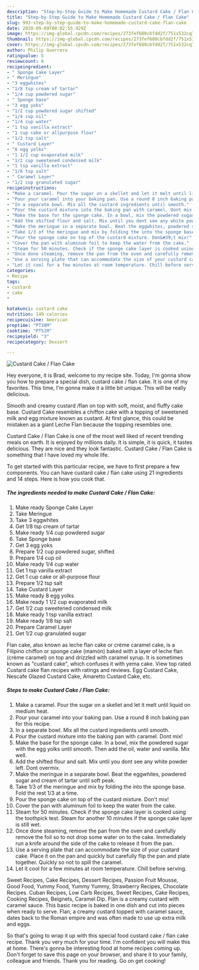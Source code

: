 ```yaml
---
description: "Step-by-Step Guide to Make Homemade Custard Cake / Flan Cake"
title: "Step-by-Step Guide to Make Homemade Custard Cake / Flan Cake"
slug: 993-step-by-step-guide-to-make-homemade-custard-cake-flan-cake
date: 2020-09-09T00:02:55.929Z
image: https://img-global.cpcdn.com/recipes/273fef680cbfdd2f/751x532cq70/custard-cake-flan-cake-recipe-main-photo.jpg
thumbnail: https://img-global.cpcdn.com/recipes/273fef680cbfdd2f/751x532cq70/custard-cake-flan-cake-recipe-main-photo.jpg
cover: https://img-global.cpcdn.com/recipes/273fef680cbfdd2f/751x532cq70/custard-cake-flan-cake-recipe-main-photo.jpg
author: Philip Guerrero
ratingvalue: 5
reviewcount: 6
recipeingredient:
- " Sponge Cake Layer"
- " Meringue"
- "3 eggwhites"
- "1/8 tsp cream of tartar"
- "1/4 cup powdered sugar"
- " Sponge base"
- "3 egg yoks"
- "1/2 cup powdered sugar shifted"
- "1/4 cup oil"
- "1/4 cup water"
- "1 tsp vanilla extract"
- "1 cup cake or allpurpose flour"
- "1/2 tsp salt"
- " Custard Layer"
- "8 egg yolks"
- "1 1/2 cup evaporated milk"
- "1/2 cup sweetened condensed milk"
- "1 tsp vanilla extract"
- "1/8 tsp salt"
- " Caramel Layer"
- "1/2 cup granulated sugar"
recipeinstructions:
- "Make a caramel. Pour the sugar on a skellet and let it melt until liquid on medium heat."
- "Pour your caramel into your baking pan. Use a round 8 inch baking pan for this recipe."
- "In a separate bowl. Mix all the custard ingredients until smooth."
- "Pour the custard mixture into the baking pan with caramel. Dont mix!"
- "Make the base for the sponge cake. In a bowl, mix the powdered sugar with the egg yolks until smooth. Then add the oil, water and vanilla. Mix well."
- "Add the shifted flour and salt. Mix until you dont see any white powder left. Dont overmix."
- "Make the meringue in a separate bowl. Beat the eggwhites, powdered sugar and cream of tartar until soft peak."
- "Take 1/3 of the meringue and mix by folding the into the sponge base. Fold the rest 1/3 at a time."
- "Pour the sponge cake on top of the custard mixture. Don&#39;t mix!"
- "Cover the pan with aluminum foil to keep the water from the cake."
- "Steam for 50 minutes. Check if the sponge cake layer is cooked using the toothpick test. Steam for another 10 minutes if the sponge cake layer is still wet."
- "Once done steaming, remove the pan from the oven and carefully remove the foil so to not drop some water on to the cake. Immediately run a knife around the side of the cake to release it from the pan."
- "Use a serving plate that can accommodate the size of your custard cake. Place it on the pan and quickly but carefully flip the pan and plate together. Quickly so not to spill the caramel."
- "Let it cool for a few minutes at room temperature. Chill before serving."
categories:
- Recipe
tags:
- custard
- cake
- 

katakunci: custard cake  
nutrition: 149 calories
recipecuisine: American
preptime: "PT38M"
cooktime: "PT51M"
recipeyield: "3"
recipecategory: Dessert

---
```



![Custard Cake / Flan Cake](https://img-global.cpcdn.com/recipes/273fef680cbfdd2f/751x532cq70/custard-cake-flan-cake-recipe-main-photo.jpg)

Hey everyone, it is Brad, welcome to my recipe site. Today, I'm gonna show you how to prepare a special dish, custard cake / flan cake. It is one of my favorites. This time, I'm gonna make it a little bit unique. This will be really delicious.

Smooth and creamy custard /flan on top with soft, moist, and fluffy cake base. Custard Cake resembles a chiffon cake with a topping of sweetened milk and egg mixture known as custard. At first glance, this could be mistaken as a giant Leche Flan because the topping resembles one.

Custard Cake / Flan Cake is one of the most well liked of recent trending meals on earth. It is enjoyed by millions daily. It is simple, it is quick, it tastes delicious. They are nice and they look fantastic. Custard Cake / Flan Cake is something that I have loved my whole life.


To get started with this particular recipe, we have to first prepare a few components. You can have custard cake / flan cake using 21 ingredients and 14 steps. Here is how you cook that.

<!--inarticleads1-->

##### The ingredients needed to make Custard Cake / Flan Cake:

1. Make ready  Sponge Cake Layer
1. Take  Meringue
1. Take 3 eggwhites
1. Get 1/8 tsp cream of tartar
1. Make ready 1/4 cup powdered sugar
1. Take  Sponge base
1. Get 3 egg yoks
1. Prepare 1/2 cup powdered sugar, shifted
1. Prepare 1/4 cup oil
1. Make ready 1/4 cup water
1. Get 1 tsp vanilla extract
1. Get 1 cup cake or all-purpose flour
1. Prepare 1/2 tsp salt
1. Take  Custard Layer
1. Make ready 8 egg yolks
1. Make ready 1 1/2 cup evaporated milk
1. Get 1/2 cup sweetened condensed milk
1. Make ready 1 tsp vanilla extract
1. Make ready 1/8 tsp salt
1. Prepare  Caramel Layer
1. Get 1/2 cup granulated sugar


Flan cake, also known as leche flan cake or crème caramel cake, is a Filipino chiffon or sponge cake (mamón) baked with a layer of leche flan (crème caramel) on top and drizzled with caramel syrup. It is sometimes known as &#34;custard cake&#34;, which confuses it with yema cake. View top rated Custard cake flan recipes with ratings and reviews. Egg Custard Cake, Nescafe Glazed Custard Cake, Amaretto Custard Cake, etc. 

<!--inarticleads2-->

##### Steps to make Custard Cake / Flan Cake:

1. Make a caramel. Pour the sugar on a skellet and let it melt until liquid on medium heat.
1. Pour your caramel into your baking pan. Use a round 8 inch baking pan for this recipe.
1. In a separate bowl. Mix all the custard ingredients until smooth.
1. Pour the custard mixture into the baking pan with caramel. Dont mix!
1. Make the base for the sponge cake. In a bowl, mix the powdered sugar with the egg yolks until smooth. Then add the oil, water and vanilla. Mix well.
1. Add the shifted flour and salt. Mix until you dont see any white powder left. Dont overmix.
1. Make the meringue in a separate bowl. Beat the eggwhites, powdered sugar and cream of tartar until soft peak.
1. Take 1/3 of the meringue and mix by folding the into the sponge base. Fold the rest 1/3 at a time.
1. Pour the sponge cake on top of the custard mixture. Don&#39;t mix!
1. Cover the pan with aluminum foil to keep the water from the cake.
1. Steam for 50 minutes. Check if the sponge cake layer is cooked using the toothpick test. Steam for another 10 minutes if the sponge cake layer is still wet.
1. Once done steaming, remove the pan from the oven and carefully remove the foil so to not drop some water on to the cake. Immediately run a knife around the side of the cake to release it from the pan.
1. Use a serving plate that can accommodate the size of your custard cake. Place it on the pan and quickly but carefully flip the pan and plate together. Quickly so not to spill the caramel.
1. Let it cool for a few minutes at room temperature. Chill before serving.


Sweet Recipes, Cake Recipes, Dessert Recipes, Passion Fruit Mousse, Good Food, Yummy Food, Yummy Yummy, Strawberry Recipes, Chocolate Recipes. Cuban Recipes, Low Carb Recipes, Sweet Recipes, Cake Recipes, Cooking Recipes, Beignets, Caramel Dip. Flan is a creamy custard with caramel sauce. This basic recipe is baked in one dish and cut into pieces when ready to serve. Flan, a creamy custard topped with caramel sauce, dates back to the Roman empire and was often made to use up extra milk and eggs. 

So that's going to wrap it up with this special food custard cake / flan cake recipe. Thank you very much for your time. I'm confident you will make this at home. There's gonna be interesting food at home recipes coming up. Don't forget to save this page on your browser, and share it to your family, colleague and friends. Thank you for reading. Go on get cooking!
